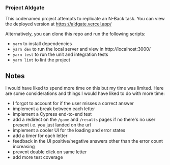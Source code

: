 ### Project Aldgate

This codenamed project attempts to replicate an N-Back task. You can view the deployed version at https://aldgate.vercel.app/

Alternatively, you can clone this repo and run the following scripts:

- `yarn` to install dependencies
- `yarn dev` to run the local server and view in http://localhost:3000/
- `yarn test` to run the unit and integration tests
- `yarn lint` to lint the project

## Notes

I would have liked to spend more time on this but my time was limited. Here are some considerations and things I would have liked to do with more time:

- I forgot to account for if the user misses a correct answer
- implement a break between each letter
- implement a Cypress end-to-end test
- add a redirect on the `/game` and `/results` pages if no there's no user present i.e. you just landed on the url
- implement a cooler UI for the loading and error states
- add a timer for each letter
- feedback in the UI positive/negative answers other than the error count increasing
- prevent double click on same letter
- add more test coverage
